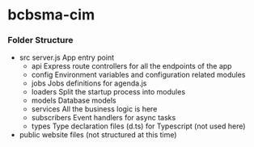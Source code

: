 # bcbsma-cim

### Folder Structure

-   src
    server.js App entry point
    -   api Express route controllers for all the endpoints of the app
    -   config Environment variables and configuration related modules
    -   jobs Jobs definitions for agenda.js
    -   loaders Split the startup process into modules
    -   models Database models
    -   services All the business logic is here
    -   subscribers Event handlers for async tasks
    -   types Type declaration files (d.ts) for Typescript (not used here)
-   public website files (not structured at this time)
